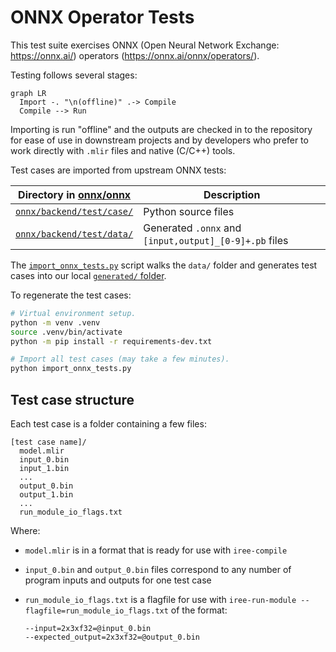 # ONNX Operator Tests

This test suite exercises ONNX (Open Neural Network Exchange: https://onnx.ai/)
operators (https://onnx.ai/onnx/operators/).

Testing follows several stages:

```mermaid
graph LR
  Import -. "\n(offline)" .-> Compile
  Compile --> Run
```

Importing is run "offline" and the outputs are checked in to the repository for
ease of use in downstream projects and by developers who prefer to work directly
with `.mlir` files and native (C/C++) tools.

Test cases are imported from upstream ONNX tests:

Directory in [onnx/onnx](https://github.com/onnx/onnx/) | Description
-- | --
[`onnx/backend/test/case/`](https://github.com/onnx/onnx/tree/main/onnx/backend/test/case) | Python source files
[`onnx/backend/test/data/`](https://github.com/onnx/onnx/tree/main/onnx/backend/test/data) | Generated `.onnx` and `[input,output]_[0-9]+.pb` files

The [`import_onnx_tests.py`](./onnx/import_onnx_tests.py) script walks the
`data/` folder and generates test cases into our local
[`generated/` folder](./generated/).

To regenerate the test cases:

```bash
# Virtual environment setup.
python -m venv .venv
source .venv/bin/activate
python -m pip install -r requirements-dev.txt

# Import all test cases (may take a few minutes).
python import_onnx_tests.py
```

## Test case structure

Each test case is a folder containing a few files:

```text
[test case name]/
  model.mlir
  input_0.bin
  input_1.bin
  ...
  output_0.bin
  output_1.bin
  ...
  run_module_io_flags.txt
```

Where:

* `model.mlir` is in a format that is ready for use with `iree-compile`
* `input_0.bin` and `output_0.bin` files correspond to any number of program
  inputs and outputs for one test case
* `run_module_io_flags.txt` is a flagfile for use with
  `iree-run-module --flagfile=run_module_io_flags.txt` of the format:

  ```text
  --input=2x3xf32=@input_0.bin
  --expected_output=2x3xf32=@output_0.bin
  ```
